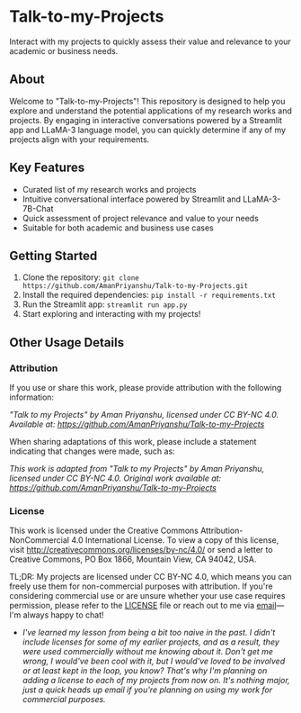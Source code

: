# Talk-to-my-Projects
Interact with my projects to quickly assess their value and relevance to your academic or business needs.

## About

Welcome to "Talk-to-my-Projects"! This repository is designed to help you explore and understand the potential applications of my research works and projects. By engaging in interactive conversations powered by a Streamlit app and LLaMA-3 language model, you can quickly determine if any of my projects align with your requirements.

## Key Features

- Curated list of my research works and projects
- Intuitive conversational interface powered by Streamlit and LLaMA-3-7B-Chat
- Quick assessment of project relevance and value to your needs
- Suitable for both academic and business use cases

## Getting Started

1. Clone the repository: `git clone https://github.com/AmanPriyanshu/Talk-to-my-Projects.git`
2. Install the required dependencies: `pip install -r requirements.txt`
3. Run the Streamlit app: `streamlit run app.py`
4. Start exploring and interacting with my projects!

## Other Usage Details

### Attribution

If you use or share this work, please provide attribution with the following information:

_"Talk to my Projects" by Aman Priyanshu, licensed under CC BY-NC 4.0. Available at: https://github.com/AmanPriyanshu/Talk-to-my-Projects_

When sharing adaptations of this work, please include a statement indicating that changes were made, such as:

_This work is adapted from "Talk to my Projects" by Aman Priyanshu, licensed under CC BY-NC 4.0. Original work available at: https://github.com/AmanPriyanshu/Talk-to-my-Projects_

### License
This work is licensed under the Creative Commons Attribution-NonCommercial 4.0 International License. To view a copy of this license, visit http://creativecommons.org/licenses/by-nc/4.0/ or send a letter to Creative Commons, PO Box 1866, Mountain View, CA 94042, USA.

TL;DR: My projects are licensed under CC BY-NC 4.0, which means you can freely use them for non-commercial purposes with attribution. If you're considering commercial use or are unsure whether your use case requires permission, please refer to the [LICENSE](/LICENSE) file or reach out to me via [email](amanpriyanshusms2001@gmail.com)—I'm always happy to chat!

* _I've learned my lesson from being a bit too naive in the past. I didn't include licenses for some of my earlier projects, and as a result, they were used commercially without me knowing about it. Don't get me wrong, I would've been cool with it, but I would've loved to be involved or at least kept in the loop, you know? That's why I'm planning on adding a license to each of my projects from now on. It's nothing major, just a quick heads up email if you're planning on using my work for commercial purposes._
